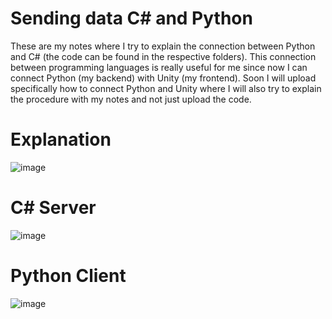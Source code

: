 # Sending data C# and Python
These are my notes where I try to explain the connection between Python and C# (the code can be found in the respective folders). This connection between programming languages is really useful for me since now I can connect Python (my backend) with Unity (my frontend). Soon I will upload specifically how to connect Python and Unity where I will also try to explain the procedure with my notes and not just upload the code. 

# Explanation
![image](https://user-images.githubusercontent.com/17753976/126081297-e530026f-5238-4115-96ed-3ee83e3c4a49.png)
# C# Server
![image](https://user-images.githubusercontent.com/17753976/126081325-c22eaeb3-e7ae-4ca4-a427-1954316c8195.png)
# Python Client
![image](https://user-images.githubusercontent.com/17753976/126081328-c2a456b7-bd73-4d84-8d61-aa2bfdc5110f.png)




